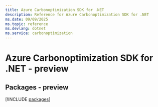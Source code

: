 ```yaml
---
title: Azure Carbonoptimization SDK for .NET
description: Reference for Azure Carbonoptimization SDK for .NET
ms.date: 09/09/2025
ms.topic: reference
ms.devlang: dotnet
ms.service: carbonoptimization
---
```

# Azure Carbonoptimization SDK for .NET - preview
## Packages - preview
[!INCLUDE [packages](carbonoptimization-index.md)]